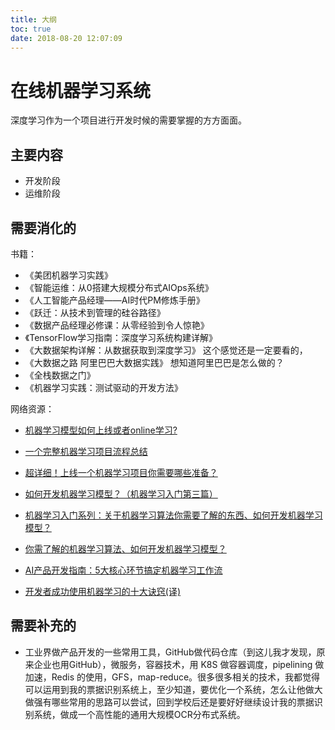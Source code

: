 ```yaml
---
title: 大纲
toc: true
date: 2018-08-20 12:07:09
---
```

# 在线机器学习系统

深度学习作为一个项目进行开发时候的需要掌握的方方面面。

## 主要内容

- 开发阶段
- 运维阶段




## 需要消化的

书籍：

- 《美团机器学习实践》
- 《智能运维：从0搭建大规模分布式AIOps系统》
- 《人工智能产品经理——AI时代PM修炼手册》
- 《跃迁：从技术到管理的硅谷路径》
- 《数据产品经理必修课：从零经验到令人惊艳》
- 《TensorFlow学习指南：深度学习系统构建详解》
- 《大数据架构详解：从数据获取到深度学习》 这个感觉还是一定要看的，
- 《大数据之路 阿里巴巴大数据实践》 想知道阿里巴巴是怎么做的？
- 《全栈数据之门》
- 《机器学习实践：测试驱动的开发方法》


网络资源：

- [机器学习模型如何上线或者online学习?](https://www.zhihu.com/question/37426733)
- [一个完整机器学习项目流程总结](https://blog.csdn.net/huangfei711/article/details/79850989)
- [超详细！上线一个机器学习项目你需要哪些准备？](https://juejin.im/post/5ae14a296fb9a07aaa10f34e)
- [如何开发机器学习模型？（机器学习入门第三篇）](https://www.jianshu.com/p/320f5de2316b)
- [机器学习入门系列：关于机器学习算法你需要了解的东西、如何开发机器学习模型？](https://zhuanlan.zhihu.com/p/28716643)
- [你需了解的机器学习算法、如何开发机器学习模型？](http://ai.51cto.com/art/201708/549036.htm)
- [AI产品开发指南：5大核心环节搞定机器学习工作流](http://www.sohu.com/a/206547303_610300)

- [开发者成功使用机器学习的十大诀窍(译)](http://www.csuldw.com/2015/07/13/2015-07-13-10%20keys%20to%20successful%20machine%20learning%20for%20developers/)


## 需要补充的



- 工业界做产品开发的一些常用工具，GitHub做代码仓库（到这儿我才发现，原来企业也用GitHub），微服务，容器技术，用 K8S 做容器调度，pipelining 做加速，Redis 的使用，GFS，map-reduce。很多很多相关的技术，我都觉得可以运用到我的票据识别系统上，至少知道，要优化一个系统，怎么让他做大做强有哪些常用的思路可以尝试，回到学校后还是要好好继续设计我的票据识别系统，做成一个高性能的通用大规模OCR分布式系统。

